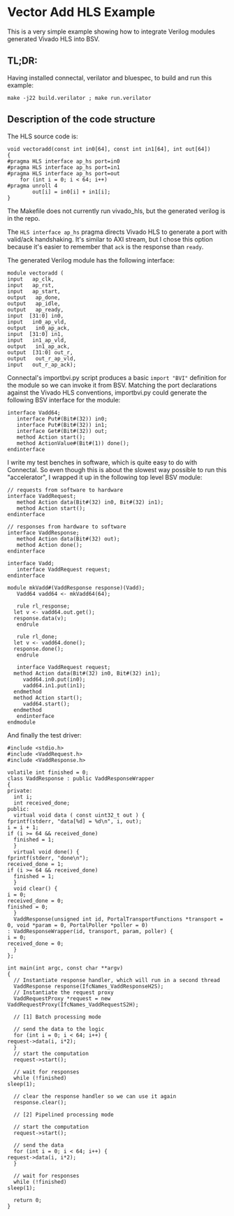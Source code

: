 # Vector Add HLS Example

This is a very simple example showing how to integrate Verilog modules
generated Vivado HLS into BSV.

## TL;DR:

Having installed connectal, verilator and bluespec, to build and run this example:

    make -j22 build.verilator ; make run.verilator

## Description of the code structure

The HLS source code is:

    void vectoradd(const int in0[64], const int in1[64], int out[64])
    {
    #pragma HLS interface ap_hs port=in0
    #pragma HLS interface ap_hs port=in1
    #pragma HLS interface ap_hs port=out
	    for (int i = 0; i < 64; i++)
    #pragma unroll 4
		    out[i] = in0[i] + in1[i];
    }

The Makefile does not currently run vivado_hls, but the generated
verilog is in the repo.

The `HLS interface ap_hs` pragma directs Vivado HLS to generate a port
with valid/ack handshaking. It's similar to AXI stream, but I chose
this option because it's easier to remember that `ack` is the response
than `ready`.

The generated Verilog module has the following interface:

    module vectoradd (
	input   ap_clk,
	input   ap_rst,
	input   ap_start,
	output   ap_done,
	output   ap_idle,
	output   ap_ready,
	input  [31:0] in0,
	input   in0_ap_vld,
	output   in0_ap_ack,
	input  [31:0] in1,
	input   in1_ap_vld,
	output   in1_ap_ack,
	output  [31:0] out_r,
	output   out_r_ap_vld,
	input   out_r_ap_ack);

Connectal's importbvi.py script produces a basic `import "BVI"`
definition for the module so we can invoke it from BSV. Matching the
port declarations against the Vivado HLS conventions, importbvi.py
could generate the following BSV interface for the module:

    interface Vadd64;
       interface Put#(Bit#(32)) in0;
       interface Put#(Bit#(32)) in1;
       interface Get#(Bit#(32)) out;
       method Action start();
       method ActionValue#(Bit#(1)) done();
    endinterface

I write my test benches in software, which is quite easy to do with
Connectal. So even though this is about the slowest way possible to
run this "accelerator", I wrapped it up in the following top level BSV
module:

    // requests from software to hardware
    interface VaddRequest;
       method Action data(Bit#(32) in0, Bit#(32) in1);
       method Action start();
    endinterface

    // responses from hardware to software
    interface VaddResponse;
       method Action data(Bit#(32) out);
       method Action done();
    endinterface

    interface Vadd;
       interface VaddRequest request;
    endinterface

    module mkVadd#(VaddResponse response)(Vadd);
       Vadd64 vadd64 <- mkVadd64(64);

       rule rl_response;
	  let v <- vadd64.out.get();
	  response.data(v);
       endrule

       rule rl_done;
	  let v <- vadd64.done();
	  response.done();
       endrule

       interface VaddRequest request;
	  method Action data(Bit#(32) in0, Bit#(32) in1);
	     vadd64.in0.put(in0);
	     vadd64.in1.put(in1);
	  endmethod
	  method Action start();
	     vadd64.start();
	  endmethod
       endinterface
    endmodule

And finally the test driver:

    #include <stdio.h>
    #include <VaddRequest.h>
    #include <VaddResponse.h>

    volatile int finished = 0;
    class VaddResponse : public VaddResponseWrapper
    {
    private:
      int i;
      int received_done;
    public:
      virtual void data ( const uint32_t out ) {
	fprintf(stderr, "data[%d] = %d\n", i, out);
	i = i + 1;
	if (i >= 64 && received_done)
	  finished = 1;
      }
      virtual void done() {
	fprintf(stderr, "done\n");
	received_done = 1;
	if (i >= 64 && received_done)
	  finished = 1;
      }
      void clear() {
	i = 0;
	received_done = 0;
	finished = 0;
      }
      VaddResponse(unsigned int id, PortalTransportFunctions *transport = 0, void *param = 0, PortalPoller *poller = 0)
	: VaddResponseWrapper(id, transport, param, poller) {
	i = 0;
	received_done = 0;
      }
    };

    int main(int argc, const char **argv)
    {
      // Instantiate response handler, which will run in a second thread
      VaddResponse response(IfcNames_VaddResponseH2S);
      // Instantiate the request proxy
      VaddRequestProxy *request = new VaddRequestProxy(IfcNames_VaddRequestS2H);

      // [1] Batch processing mode

      // send the data to the logic
      for (int i = 0; i < 64; i++) {
	request->data(i, i*2);
      }
      // start the computation
      request->start();

      // wait for responses
      while (!finished)
	sleep(1);

      // clear the response handler so we can use it again
      response.clear();

      // [2] Pipelined processing mode

      // start the computation
      request->start();

      // send the data
      for (int i = 0; i < 64; i++) {
	request->data(i, i*2);
      }

      // wait for responses
      while (!finished)
	sleep(1);

      return 0;
    }


